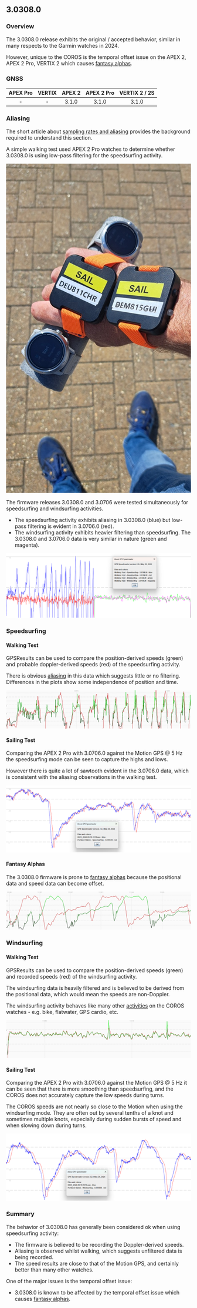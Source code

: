 ## 3.0308.0

### Overview

The 3.0308.0 release exhibits the original / accepted behavior, similar in many respects to the Garmin watches in 2024.

However, unique to the COROS is the temporal offset issue on the APEX 2, APEX 2 Pro, VERTIX 2 which causes [fantasy alphas](../../alpha/README.md).



### GNSS

| APEX Pro | VERTIX | APEX 2 | APEX 2 Pro | VERTIX 2 / 2S |
| :------: | :----: | :----: | :--------: | :-----------: |
|    -     |   -    | 3.1.0  |   3.1.0    |     3.1.0     |



### Aliasing

The short article about [sampling rates and aliasing](../../../../general/aliasing/README.md) provides the background required to understand this section.

A simple walking test used APEX 2 Pro watches to determine whether 3.0308.0 is using low-pass filtering for the speedsurfing activity.

![walking](img/devices.jpg)

The firmware releases 3.0308.0 and 3.0706 were tested simultaneously for speedsurfing and windsurfing activities.

- The speedsurfing activity exhibits aliasing in 3.0308.0 (blue) but low-pass filtering is evident in 3.0706.0 (red).
- The windsurfing activity exhibits heavier filtering than speedsurfing. The 3.0308.0 and 3.0706.0 data is very similar in nature (green and magenta).

![3.0308-3.0706](img/3.0308-3.0706.png)



### Speedsurfing

#### Walking Test

GPSResults can be used to compare the position-derived speeds (green) and probable doppler-derived speeds (red) of the speedsurfing activity.

There is obvious [aliasing](../../../../general/aliasing/README.md) in this data which suggests little or no filtering. Differences in the plots show some independence of position and time.

![walk-speedsurfing](img/walk-speedsurfing.png)



#### Sailing Test

Comparing the APEX 2 Pro with 3.0706.0 against the Motion GPS @ 5 Hz the speedsurfing mode can be seen to capture the highs and lows.

However there is quite a lot of sawtooth evident in the 3.0706.0 data, which is consistent with the aliasing observations in the walking test.

![sailing-speedsurfing](img/sailing-speedsurfing.png)

#### Fantasy Alphas

The 3.0308.0 firmware is prone to [fantasy alphas](../../alpha/README.md) because the positional data and speed data can become offset.

![position-vs-doppler](img/position-vs-doppler.png)



### Windsurfing

#### Walking Test

GPSResults can be used to compare the position-derived speeds (green) and recorded speeds (red) of the windsurfing activity.

The windsurfing data is heavily filtered and is believed to be derived from the positional data, which would mean the speeds are non-Doppler.

The windsurfing activity behaves like many other [activities](../../activities/README.md) on the COROS watches - e.g. bike, flatwater, GPS cardio, etc.

![walk-windsurfing](img/walk-windsurfing.png)



#### Sailing Test

Comparing the APEX 2 Pro with 3.0706.0 against the Motion GPS @ 5 Hz it can be seen that there is more smoothing than speedsurfing, and the COROS does not accurately capture the low speeds during turns.

The COROS speeds are not nearly so close to the Motion when using the windsurfing mode. They are often out by several tenths of a knot and sometimes multiple knots, especially during sudden bursts of speed and when slowing down during turns.

![sailing-windsurfing](img/sailing-windsurfing.png)



### Summary

The behavior of 3.0308.0 has generally been considered ok when using speedsurfing activity:

- The firmware is believed to be recording the Doppler-derived speeds.
- Aliasing is observed whilst walking, which suggests unfiltered data is being recorded.
- The speed results are close to that of the Motion GPS, and certainly better than many other watches.

One of the major issues is the temporal offset issue:

- 3.0308.0 is known to be affected by the temporal offset issue which causes [fantasy alphas](../../alpha/README.md).

